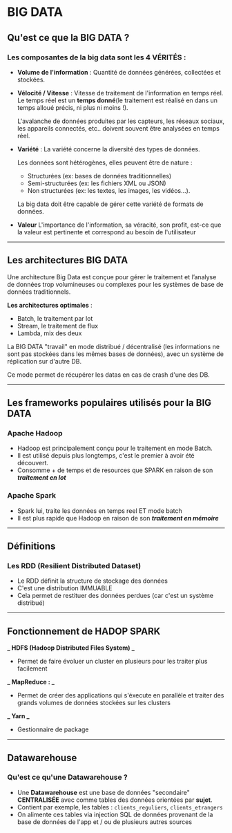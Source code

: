 # BIG DATA

## Qu'est ce que la BIG DATA ?

### Les composantes de la big data sont les 4 VÉRITÉS :

-   **Volume de l'information** :
    Quantité de données générées, collectées et stockées.

-   **Vélocité / Vitesse** :
    Vitesse de traitement de l'information en temps réel.
    Le temps réel est un **temps donné**(le traitement est réalisé en dans un temps alloué précis, ni plus ni moins !).

    L'avalanche de données produites par les capteurs, les réseaux sociaux, les appareils connectés, etc.. doivent souvent être analysées en temps réel.

-   **Variété** :
    La variété concerne la diversité des types de données.

    Les données sont hétérogènes, elles peuvent être de nature :

    -   Structurées (ex: bases de données traditionnelles)
    -   Semi-structurées (ex: les fichiers XML ou JSON)
    -   Non structurées (ex: les textes, les images, les vidéos...).

    La big data doit être capable de gérer cette variété de formats de données.

-   **Valeur**
    L'importance de l'information, sa véracité, son profit, est-ce que la valeur est pertinente et correspond au besoin de l'utilisateur

---

## Les architectures BIG DATA

Une architecture Big Data est conçue pour gérer le traitement et l’analyse de données trop volumineuses ou complexes pour les systèmes de base de données traditionnels.

**Les architectures optimales** :

-   Batch, le traitement par lot
-   Stream, le traitement de flux
-   Lambda, mix des deux

La BIG DATA "travail" en mode distribué / décentralisé (les informations ne sont pas stockées dans les mêmes bases de données), avec un système de réplication sur d'autre DB.

Ce mode permet de récupérer les datas en cas de crash d'une des DB.

---

## Les frameworks populaires utilisés pour la BIG DATA

### Apache Hadoop

-   Hadoop est principalement conçu pour le traitement en mode Batch.
-   Il est utilisé depuis plus longtemps, c'est le premier à avoir été découvert.
-   Consomme + de temps et de resources que SPARK en raison de son **_traitement en lot_**

### Apache Spark

-   Spark lui, traite les données en temps reel ET mode batch
-   Il est plus rapide que Hadoop en raison de son **_traitement en mémoire_**

---

## Définitions

### Les RDD (Resilient Distributed Dataset)

-   Le RDD définit la structure de stockage des données
-   C'est une distribution IMMUABLE
-   Cela permet de restituer des données perdues (car c'est un système distribué)

---

## Fonctionnement de HADOP SPARK

**_ HDFS (Hadoop Distributed Files System) _**

-   Permet de faire évoluer un cluster en plusieurs pour les traiter plus facilement

**_ MapReduce : _**

-   Permet de créer des applications qui s'éxecute en parallèle et traiter des grands volumes de données stockées sur les clusters

**_ Yarn _**

-   Gestionnaire de package

---

## Datawarehouse

### Qu'est ce qu'une Datawarehouse ?

-   Une **Datawarehouse** est une base de données "secondaire" **CENTRALISÉE** avec comme tables des données orientées par **sujet**.
-   Contient par exemple, les tables : `clients_reguliers`, `clients_etrangers`
-   On alimente ces tables via injection SQL de données provenant de la base de données de l'app et / ou de plusieurs autres sources
